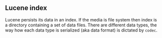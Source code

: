## Lucene index

Lucene persists its data in an index. If the media is file system then index is a directory containing a set of data files.
There are different data types, the way how each data type is serialized (aka data format) is dictated by `codec`.


